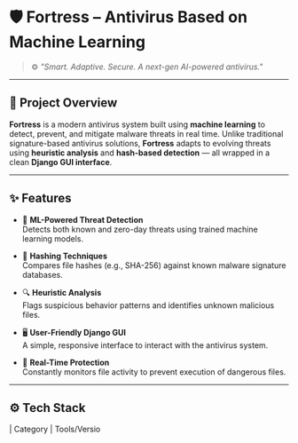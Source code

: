 # 🛡️ Fortress – Antivirus Based on Machine Learning  

> ⚙️ *"Smart. Adaptive. Secure. A next-gen AI-powered antivirus."*

---

## 🧠 Project Overview  

**Fortress** is a modern antivirus system built using **machine learning** to detect, prevent, and mitigate malware threats in real time. Unlike traditional signature-based antivirus solutions, **Fortress** adapts to evolving threats using **heuristic analysis** and **hash-based detection** — all wrapped in a clean **Django GUI interface**.  

---

## ✨ Features  

- 🤖 **ML-Powered Threat Detection**  
  Detects both known and zero-day threats using trained machine learning models.  

- 🧩 **Hashing Techniques**  
  Compares file hashes (e.g., SHA-256) against known malware signature databases.  

- 🔍 **Heuristic Analysis**  
  Flags suspicious behavior patterns and identifies unknown malicious files.  

- 🖥️ **User-Friendly Django GUI**  
  A simple, responsive interface to interact with the antivirus system.  

- 🔐 **Real-Time Protection**  
  Constantly monitors file activity to prevent execution of dangerous files.

---

## ⚙️ Tech Stack  

| Category | Tools/Versio
